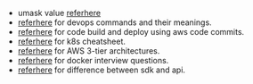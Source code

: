 * umask value [referhere](https://www.cyberciti.biz/tips/understanding-linux-unix-umask-value-usage.html)
* [referhere](https://www.linkedin.com/pulse/linux-commands-devops-used-day-to-day-activit-chetan-/) for devops commands and their meanings.
* [referhere](https://rushikesh-mashidkar.hashnode.dev/create-an-aws-code-pipeline-with-aws-code-commit-code-build-code-deploy-tutorial) for code build and deploy using  aws  code  commits.
* [referhere](https://rushikesh-mashidkar.hashnode.dev/get-the-latest-kubernetes-cheat-sheet-for-simplifying-container-orchestration) for k8s cheatsheet.
* [referhere](https://medium.com/@rajani103/creating-an-aws-3-tier-architecture-bab3ea0b306d) for AWS 3-tier architectures.
* [referhere](https://medium.com/@rajani103/day-21-docker-important-interview-questions-6519b220cb46) for docker interview questions.
* [referhere](https://squareup.com/us/en/townsquare/sdk-vs-api#:~:text=SDKs%20enable%20developers%20to%20create,with%20which%20they%20are%20bundled.) for difference between sdk and api.